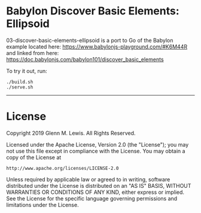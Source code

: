 # Babylon Discover Basic Elements: Ellipsoid

03-discover-basic-elements-ellipsoid is a port to Go of the Babylon example located here:
https://www.babylonjs-playground.com/#K6M44R
and linked from here:
https://doc.babylonjs.com/babylon101/discover_basic_elements

To try it out, run:

```
./build.sh
./serve.sh
```

---

# License

Copyright 2019 Glenn M. Lewis. All Rights Reserved.

Licensed under the Apache License, Version 2.0 (the "License");
you may not use this file except in compliance with the License.
You may obtain a copy of the License at

    http://www.apache.org/licenses/LICENSE-2.0

Unless required by applicable law or agreed to in writing, software
distributed under the License is distributed on an "AS IS" BASIS,
WITHOUT WARRANTIES OR CONDITIONS OF ANY KIND, either express or implied.
See the License for the specific language governing permissions and
limitations under the License.
